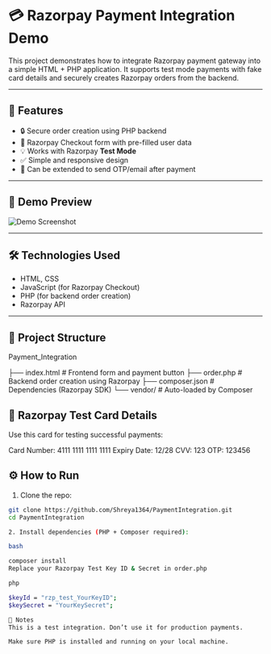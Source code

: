 # 💳 Razorpay Payment Integration Demo

This project demonstrates how to integrate Razorpay payment gateway into a simple HTML + PHP application. It supports test mode payments with fake card details and securely creates Razorpay orders from the backend.

---

## 🚀 Features

- 🔒 Secure order creation using PHP backend
- 🧾 Razorpay Checkout form with pre-filled user data
- 💡 Works with Razorpay **Test Mode**
- ✅ Simple and responsive design
- 📩 Can be extended to send OTP/email after payment

---

## 📸 Demo Preview

![Demo Screenshot](https://your-demo-screenshot-url.com)

---

## 🛠️ Technologies Used

- HTML, CSS
- JavaScript (for Razorpay Checkout)
- PHP (for backend order creation)
- Razorpay API

---

## 📂 Project Structure

Payment_Integration

├── index.html # Frontend form and payment button
├── order.php # Backend order creation using Razorpay
├── composer.json # Dependencies (Razorpay SDK)
└── vendor/ # Auto-loaded by Composer

## 🧪 Razorpay Test Card Details

Use this card for testing successful payments:

Card Number: 4111 1111 1111 1111
Expiry Date: 12/28
CVV: 123
OTP: 123456

## ⚙️ How to Run

1. Clone the repo:

```bash
git clone https://github.com/Shreya1364/PaymentIntegration.git
cd PaymentIntegration

2. Install dependencies (PHP + Composer required):

bash

composer install
Replace your Razorpay Test Key ID & Secret in order.php

php

$keyId = "rzp_test_YourKeyID";
$keySecret = "YourKeySecret";

📌 Notes
This is a test integration. Don’t use it for production payments.

Make sure PHP is installed and running on your local machine.

